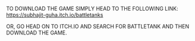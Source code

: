 TO DOWNLOAD THE GAME SIMPLY HEAD TO THE FOLLOWING LINK: 
https://subhajit-guha.itch.io/battletanks

OR, GO HEAD ON TO ITCH.IO AND SEARCH FOR BATTLETANK AND THEN DOWNLOAD THE GAME.
